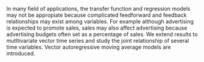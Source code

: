 In many field of applications, the transfer function and regression models may not be appropiate because complicated feedforward and feedback relationships may exist among variables. For example although advertising is expected to promote sales, sales may also affect advertising because advertising budgets often set as a percentage of sales. We extend results to mutltivariate vector time series and study the joint relationship of several time variables. Vector autoregressive moving average models are introduced.